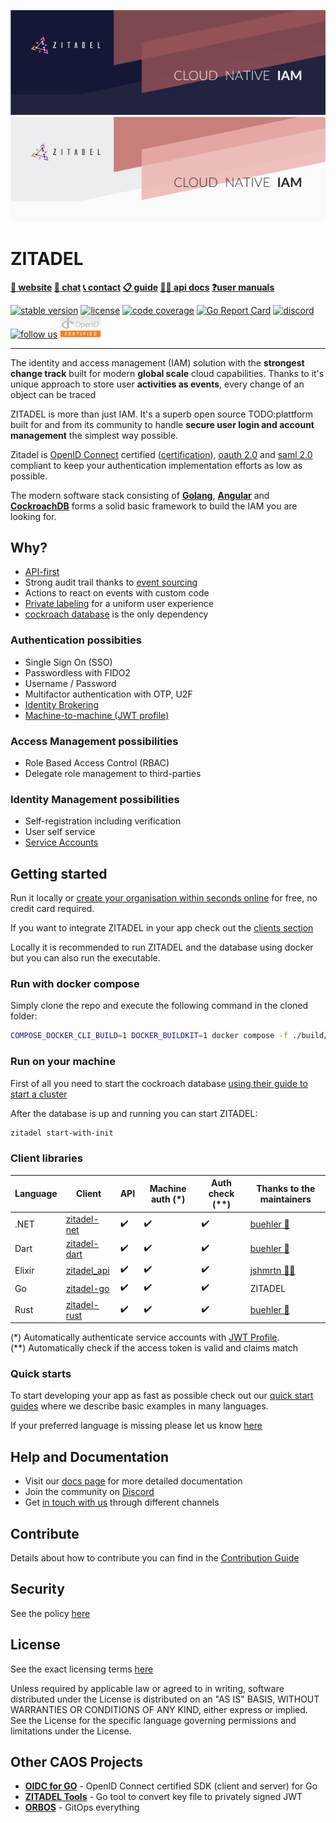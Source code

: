 <a href="https://zitadel.ch#gh-dark-mode-only"><img src="./docs/static/headers/zitadel-header-dark.png" alt="Zitadel Header" /></a>
<a href="https://zitadel.ch#gh-light-mode-only"><img src="./docs/static/headers/zitadel-header-light.png" alt="Zitadel Header" /></a>

# ZITADEL

**[🏡 website](https://zitadel.ch) [💬 chat](https://zitadel.ch/chat) [📞 contact](https://zitadel.ch/contact/) [📋 guide](https://docs.zitadel.ch/docs/guides/overview) [🧑‍💻 api docs](https://docs.zitadel.ch/docs/apis/introduction) [❓user manuals](https://docs.zitadel.ch/docs/manuals/introduction)**

[![stable version](https://badgen.net/github/release/caos/zitadel/stable)](https://github.com/caos/zitadel/releases/latest)
[![license](https://badgen.net/github/license/caos/zitadel)](#license)
[![code coverage](https://badgen.net/codecov/c/github/caos/zitadel)](https://app.codecov.io/gh/caos/zitadel)
[![Go Report Card](https://goreportcard.com/badge/github.com/caos/zitadel)](https://goreportcard.com/report/github.com/caos/zitadel)
[![discord](https://badgen.net/discord/online-members/erh5Brh7jE)](https://zitadel.ch/chat)
[![follow us](https://badgen.net/twitter/follow/zitadel)](https://twitter.com/zitadel)
<a href="https://www.certification.openid.net/plan-detail.html?public=true&plan=w3ddtJcy0tpHL"><img src="./docs/static/logos/oidc-cert.png" alt="OpenID certification" height="35px" width="auto" /></a>

---

The identity and access management (IAM) solution with the **strongest change track** built for modern **global scale** cloud capabilities. Thanks to it's unique approach to store user **activities as events**, every change of an object can be traced

ZITADEL is more than just IAM. It's a superb open source TODO:plattform built for and from its community to handle **secure user login and account management** the simplest way possible.

Zitadel is [OpenID Connect](https://openid.net/connect) certified ([certification](https://www.certification.openid.net/plan-detail.html?public=true&plan=w3ddtJcy0tpHL)), [oauth 2.0](https://datatracker.ietf.org/doc/html/rfc6749) and [saml 2.0](https://datatracker.ietf.org/doc/html/rfc7522) compliant to keep your authentication implementation efforts as low as possible.

The modern software stack consisting of [**Golang**](https://golang.org/), [**Angular**](https://angular.io/) and [**CockroachDB**](https://www.cockroachlabs.com/) forms a solid basic framework to build the IAM you are looking for.

## Why?

- [API-first](https://docs.zitadel.ch/docs/apis/introduction)
- Strong audit trail thanks to [event sourcing](https://docs.zitadel.ch/docs/concepts/eventstore)
- Actions to react on events with custom code
- [Private labeling](https://docs.zitadel.ch/docs/guides/customization/branding) for a uniform user experience
- [cockroach database](https://www.cockroachlabs.com/) is the only dependency

### Authentication possibities

- Single Sign On (SSO)
- Passwordless with FIDO2
- Username / Password
- Multifactor authentication with OTP, U2F
- [Identity Brokering](https://docs.zitadel.ch/docs/guides/authentication/identity-brokering)
- [Machine-to-machine (JWT profile)](https://docs.zitadel.ch/docs/guides/authentication/serviceusers)

### Access Management possibilities

- Role Based Access Control (RBAC)
- Delegate role management to third-parties

### Identity Management possibilities

- Self-registration including verification
- User self service
- [Service Accounts](https://docs.zitadel.ch/docs/guides/authentication/serviceusers)

## Getting started

Run it locally or [create your organisation within seconds online](https://accounts.zitadel.ch/register/org) for free, no credit card required.

If you want to integrate ZITADEL in your app check out the [clients section](###client-libraries)

Locally it is recommended to run ZITADEL and the database using docker but you can also run the executable.

### Run with docker compose

Simply clone the repo and execute the following command in the cloned folder:

```bash
COMPOSE_DOCKER_CLI_BUILD=1 DOCKER_BUILDKIT=1 docker compose -f ./build/local/docker-compose.yml up
```

### Run on your machine

<!-- TODO: download/install zitadel  -->

<!-- TODO: add basic start-with-init command -->
<!-- TODO: insecure, should we write logs to a file? -->
<!-- TODO: what will be printed? is it possible to open the browser and show the login screen? -->

First of all you need to start the cockroach database [using their guide to start a cluster](https://www.cockroachlabs.com/docs/v21.2/start-a-local-cluster)

After the database is up and running you can start ZITADEL:

```bash
zitadel start-with-init
```

### Client libraries

<!-- TODO: check other libraries -->

| Language | Client | API | Machine auth (\*) | Auth check (\*\*) | Thanks to the maintainers |
|----------|--------|--------------|----------|---------|---------------------------|
| .NET       | [zitadel-net](https://github.com/caos/zitadel-net) | ✔️ | ✔️ | ✔️ | [buehler 👑](https://github.com/buehler) |
| Dart       | [zitadel-dart](https://github.com/caos/zitadel-dart) | ✔️ | ✔️ | ✔️ | [buehler 👑](https://github.com/buehler) |
| Elixir     | [zitadel_api](https://github.com/jshmrtn/zitadel_api) | ✔️ | ✔️ | ✔️ | [jshmrtn 🙏🏻](https://github.com/jshmrtn) |
| Go         | [zitadel-go](https://github.com/caos/zitadel-go) | ✔️ | ✔️ | ✔️ | ZITADEL |
| Rust       | [zitadel-rust](https://crates.io/crates/zitadel) | ✔️ | ✔️ | ✔️ | [buehler 👑](https://github.com/buehler) |

(\*) Automatically authenticate service accounts with [JWT Profile](https://docs.zitadel.ch/docs/apis/openidoauth/grant-types#json-web-token-jwt-profile).  
(\*\*) Automatically check if the access token is valid and claims match

### Quick starts

To start developing your app as fast as possible check out our [quick start guides](https://docs.zitadel.ch/docs/quickstarts/introduction) where we describe basic examples in many languages.

If your preferred language is missing please let us know [here](https://github.com/caos/zitadel/discussions/1717)

## Help and Documentation

- Visit our [docs page](https://docs.zitadel.ch) for more detailed documentation
- Join the community on [Discord](https://zitadel.ch/chat)
- Get [in touch with us](https://zitadel.ch/contact/) through different channels

## Contribute

Details about how to contribute you can find in the [Contribution Guide](CONTRIBUTING.md)

## Security

See the policy [here](./SECURITY.md)

## License

See the exact licensing terms [here](./LICENSE)

Unless required by applicable law or agreed to in writing, software distributed under the License is distributed on an "AS IS" BASIS, WITHOUT WARRANTIES OR CONDITIONS OF ANY KIND, either express or implied. See the License for the specific language governing permissions and limitations under the License.

## Other CAOS Projects

- [**OIDC for GO**](https://github.com/caos/oidc) - OpenID Connect certified SDK (client and server) for Go
- [**ZITADEL Tools**](https://github.com/caos/zitadel-tools) - Go tool to convert  key file to privately signed JWT
- [**ORBOS**](https://github.com/caos/orbos/) - GitOps everything
